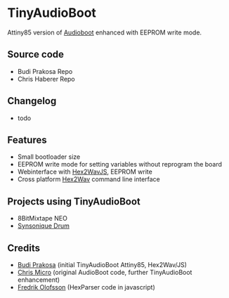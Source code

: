 # TinyAudioBoot

Attiny85 version of [Audioboot](http://www.hobby-roboter.de/forum/viewtopic.php?f=4&t=127) enhanced with EEPROM write mode. 

## Source code

* Budi Prakosa Repo
* Chris Haberer Repo

## Changelog

- todo

## Features

- Small bootloader size
- EEPROM write mode for setting variables without reprogram the board
- Webinterface with [Hex2WavJS](4_4.1-Hex2Wav.md), EEPROM write
- Cross platform [Hex2Wav](4_4.1-Hex2Wav.md) command line interface


## Projects using TinyAudioBoot

- 8BitMixtape NEO
- [Synsonique Drum](https://janostman.wordpress.com/2017/07/10/synsonique-drum/) 

## Credits

* [Budi Prakosa](http://manticore.id) (initial TinyAudioBoot Attiny85, Hex2Wav/JS)
* [Chris Micro](https://github.com/ChrisMicro) (original AudioBoot code, further TinyAudioBoot enhancement)
* [Fredrik Olofsson](http://fredrikolofsson.com/) (HexParser code in javascript)
